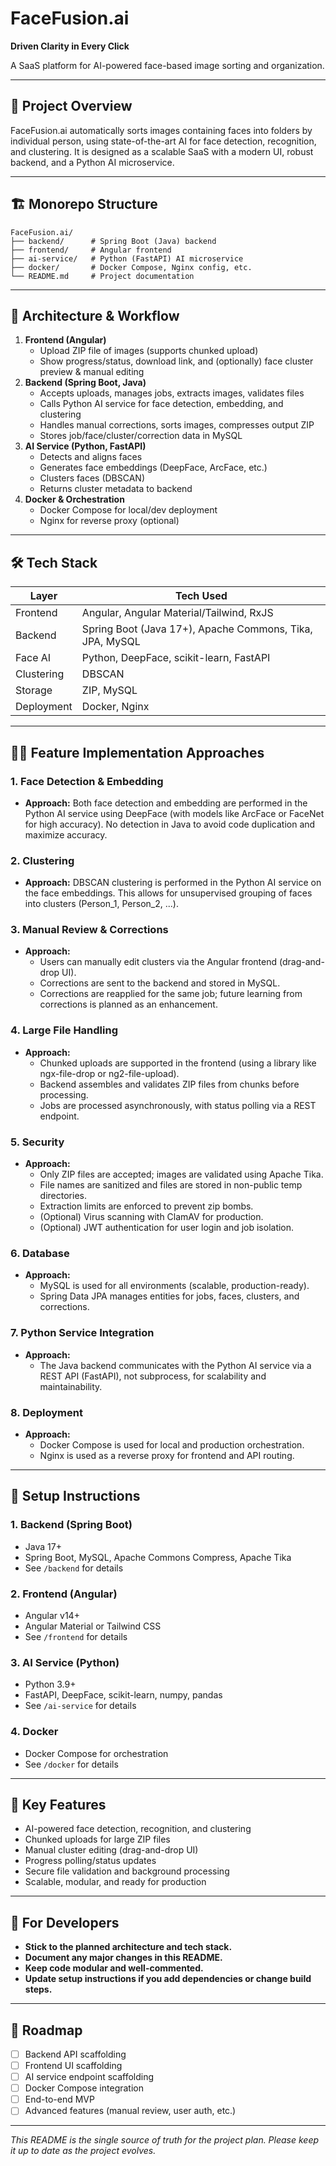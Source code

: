 # FaceFusion.ai

**Driven Clarity in Every Click**

A SaaS platform for AI-powered face-based image sorting and organization.

---

## 🚀 Project Overview
FaceFusion.ai automatically sorts images containing faces into folders by individual person, using state-of-the-art AI for face detection, recognition, and clustering. It is designed as a scalable SaaS with a modern UI, robust backend, and a Python AI microservice.

---

## 🏗️ Monorepo Structure

```
FaceFusion.ai/
├── backend/      # Spring Boot (Java) backend
├── frontend/     # Angular frontend
├── ai-service/   # Python (FastAPI) AI microservice
├── docker/       # Docker Compose, Nginx config, etc.
└── README.md     # Project documentation
```

---

## 🧩 Architecture & Workflow

1. **Frontend (Angular)**
    - Upload ZIP file of images (supports chunked upload)
    - Show progress/status, download link, and (optionally) face cluster preview & manual editing
2. **Backend (Spring Boot, Java)**
    - Accepts uploads, manages jobs, extracts images, validates files
    - Calls Python AI service for face detection, embedding, and clustering
    - Handles manual corrections, sorts images, compresses output ZIP
    - Stores job/face/cluster/correction data in MySQL
3. **AI Service (Python, FastAPI)**
    - Detects and aligns faces
    - Generates face embeddings (DeepFace, ArcFace, etc.)
    - Clusters faces (DBSCAN)
    - Returns cluster metadata to backend
4. **Docker & Orchestration**
    - Docker Compose for local/dev deployment
    - Nginx for reverse proxy (optional)

---

## 🛠️ Tech Stack

| Layer      | Tech Used                                      |
|------------|------------------------------------------------|
| Frontend   | Angular, Angular Material/Tailwind, RxJS       |
| Backend    | Spring Boot (Java 17+), Apache Commons, Tika, JPA, MySQL |
| Face AI    | Python, DeepFace, scikit-learn, FastAPI        |
| Clustering | DBSCAN                                         |
| Storage    | ZIP, MySQL                                     |
| Deployment | Docker, Nginx                                  |

---

## 🧑‍💻 Feature Implementation Approaches

### 1. Face Detection & Embedding
- **Approach:** Both face detection and embedding are performed in the Python AI service using DeepFace (with models like ArcFace or FaceNet for high accuracy). No detection in Java to avoid code duplication and maximize accuracy.

### 2. Clustering
- **Approach:** DBSCAN clustering is performed in the Python AI service on the face embeddings. This allows for unsupervised grouping of faces into clusters (Person_1, Person_2, ...).

### 3. Manual Review & Corrections
- **Approach:**
  - Users can manually edit clusters via the Angular frontend (drag-and-drop UI).
  - Corrections are sent to the backend and stored in MySQL.
  - Corrections are reapplied for the same job; future learning from corrections is planned as an enhancement.

### 4. Large File Handling
- **Approach:**
  - Chunked uploads are supported in the frontend (using a library like ngx-file-drop or ng2-file-upload).
  - Backend assembles and validates ZIP files from chunks before processing.
  - Jobs are processed asynchronously, with status polling via a REST endpoint.

### 5. Security
- **Approach:**
  - Only ZIP files are accepted; images are validated using Apache Tika.
  - File names are sanitized and files are stored in non-public temp directories.
  - Extraction limits are enforced to prevent zip bombs.
  - (Optional) Virus scanning with ClamAV for production.
  - (Optional) JWT authentication for user login and job isolation.

### 6. Database
- **Approach:**
  - MySQL is used for all environments (scalable, production-ready).
  - Spring Data JPA manages entities for jobs, faces, clusters, and corrections.

### 7. Python Service Integration
- **Approach:**
  - The Java backend communicates with the Python AI service via a REST API (FastAPI), not subprocess, for scalability and maintainability.

### 8. Deployment
- **Approach:**
  - Docker Compose is used for local and production orchestration.
  - Nginx is used as a reverse proxy for frontend and API routing.

---

## 📝 Setup Instructions

### 1. Backend (Spring Boot)
- Java 17+
- Spring Boot, MySQL, Apache Commons Compress, Apache Tika
- See `/backend` for details

### 2. Frontend (Angular)
- Angular v14+
- Angular Material or Tailwind CSS
- See `/frontend` for details

### 3. AI Service (Python)
- Python 3.9+
- FastAPI, DeepFace, scikit-learn, numpy, pandas
- See `/ai-service` for details

### 4. Docker
- Docker Compose for orchestration
- See `/docker` for details

---

## 🔗 Key Features
- AI-powered face detection, recognition, and clustering
- Chunked uploads for large ZIP files
- Manual cluster editing (drag-and-drop UI)
- Progress polling/status updates
- Secure file validation and background processing
- Scalable, modular, and ready for production

---

## 👥 For Developers
- **Stick to the planned architecture and tech stack.**
- **Document any major changes in this README.**
- **Keep code modular and well-commented.**
- **Update setup instructions if you add dependencies or change build steps.**

---

## 📅 Roadmap
- [ ] Backend API scaffolding
- [ ] Frontend UI scaffolding
- [ ] AI service endpoint scaffolding
- [ ] Docker Compose integration
- [ ] End-to-end MVP
- [ ] Advanced features (manual review, user auth, etc.)

---

*This README is the single source of truth for the project plan. Please keep it up to date as the project evolves.* 